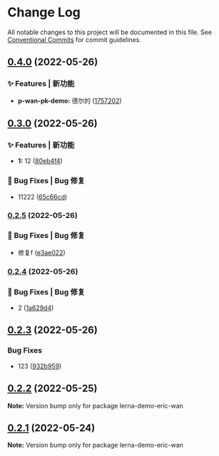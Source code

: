 # Change Log

All notable changes to this project will be documented in this file.
See [Conventional Commits](https://conventionalcommits.org) for commit guidelines.

## [0.4.0](https://github.com/GOGOGOSIR/lerna-demo/compare/v0.3.0...v0.4.0) (2022-05-26)


### ✨ Features | 新功能

* **p-wan-pk-demo:** 德尔的 ([1757202](https://github.com/GOGOGOSIR/lerna-demo/commit/1757202613c847ed2152a70e18b78cb174b52c6d))



## [0.3.0](https://github.com/GOGOGOSIR/lerna-demo/compare/v0.2.5...v0.3.0) (2022-05-26)


### ✨ Features | 新功能

* **1:** 12 ([80eb4f4](https://github.com/GOGOGOSIR/lerna-demo/commit/80eb4f41140a15f35f61759cbf79653a258ba9e7))


### 🐛 Bug Fixes | Bug 修复

* 11222 ([65c66cd](https://github.com/GOGOGOSIR/lerna-demo/commit/65c66cdf8388c0419df620e280afd51b25979e1b))



### [0.2.5](https://github.com/GOGOGOSIR/lerna-demo/compare/v0.2.4...v0.2.5) (2022-05-26)


### 🐛 Bug Fixes | Bug 修复

* 修复f ([e3ae022](https://github.com/GOGOGOSIR/lerna-demo/commit/e3ae0229ca3c8c74e8e2182dc12b727015da790f))



### [0.2.4](https://github.com/GOGOGOSIR/lerna-demo/compare/v0.2.3...v0.2.4) (2022-05-26)


### 🐛 Bug Fixes | Bug 修复

* 2 ([1a629d4](https://github.com/GOGOGOSIR/lerna-demo/commit/1a629d4f08e3ba609e218af19c5ec082d9c06cb9))



## [0.2.3](https://github.com/GOGOGOSIR/lerna-demo/compare/v0.2.2...v0.2.3) (2022-05-26)


### Bug Fixes

* 123 ([932b959](https://github.com/GOGOGOSIR/lerna-demo/commit/932b959996daa290216cc655d02fbc2ba20f4441))





## [0.2.2](https://github.com/GOGOGOSIR/lerna-demo/compare/v0.2.1...v0.2.2) (2022-05-25)

**Note:** Version bump only for package lerna-demo-eric-wan





## [0.2.1](https://github.com/GOGOGOSIR/lerna-demo/compare/v0.2.0...v0.2.1) (2022-05-24)

**Note:** Version bump only for package lerna-demo-eric-wan
